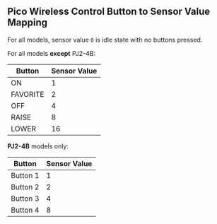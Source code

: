 ## Pico Wireless Control Button to Sensor Value Mapping

For all models, sensor value `0` is idle state with no buttons pressed.

For all models **except** PJ2-4B:

Button   | Sensor Value
-------- | ------------
ON       | 1
FAVORITE | 2
OFF      | 4
RAISE    | 8
LOWER    | 16


**PJ2-4B** models only:

Button   | Sensor Value
-------- | ------------
Button 1 | 1
Button 2 | 2
Button 3 | 4
Button 4 | 8
